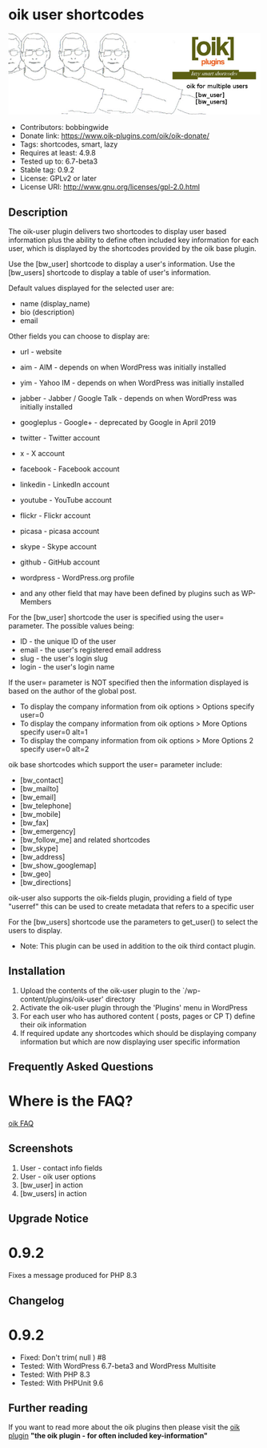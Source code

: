# oik user shortcodes 
![banner](assets/oik-user-banner-772x250.jpg)
* Contributors: bobbingwide
* Donate link: https://www.oik-plugins.com/oik/oik-donate/
* Tags: shortcodes, smart, lazy
* Requires at least: 4.9.8
* Tested up to: 6.7-beta3
* Stable tag: 0.9.2
* License: GPLv2 or later
* License URI: http://www.gnu.org/licenses/gpl-2.0.html

## Description 
The oik-user plugin delivers two shortcodes to display user based information
plus the ability to define often included key information for each user,
which is displayed by the shortcodes provided by the oik base plugin.

Use the [bw_user] shortcode to display a user's information.
Use the [bw_users] shortcode to display a table of user's information.

Default values displayed for the selected user are:
* name (display_name)
* bio (description)
* email

Other fields you can choose to display are:
* url - website
* aim - AIM        - depends on when WordPress was initially installed
* yim - Yahoo IM   - depends on when WordPress was initially installed
* jabber - Jabber / Google Talk - depends on when WordPress was initially installed

* googleplus - Google+ - deprecated by Google in April 2019
* twitter - Twitter account
* x - X account
* facebook - Facebook account
* linkedin - LinkedIn account
* youtube - YouTube account
* flickr - Flickr account
* picasa - picasa account
* skype - Skype account
* github - GitHub account
* wordpress - WordPress.org profile
* and any other field that may have been defined by plugins such as WP-Members

For the [bw_user] shortcode the user is specified using the user= parameter.
The possible values being:
* ID - the unique ID of the user
* email - the user's registered email address
* slug - the user's login slug
* login - the user's login name

If the user= parameter is NOT specified then the information displayed is based on the author of the global post.
* To display the company information from oik options > Options specify user=0
* To display the company information from oik options > More Options specify user=0 alt=1
* To display the company information from oik options > More Options 2 specify user=0 alt=2

oik base shortcodes which support the user= parameter include:
* [bw_contact]
* [bw_mailto]
* [bw_email]
* [bw_telephone]
* [bw_mobile]
* [bw_fax]
* [bw_emergency]
* [bw_follow_me] and related shortcodes
* [bw_skype]
* [bw_address]
* [bw_show_googlemap]
* [bw_geo]
* [bw_directions]

oik-user also supports the oik-fields plugin, providing a field of type "userref"
this can be used to create metadata that refers to a specific user

For the [bw_users] shortcode use the parameters to get_user() to select the users to display.

* Note: This plugin can be used in addition to the oik third contact plugin.

## Installation 
1. Upload the contents of the oik-user plugin to the `/wp-content/plugins/oik-user' directory
1. Activate the oik-user plugin through the 'Plugins' menu in WordPress
1. For each user who has authored content ( posts, pages or CP T) define their oik information
1. If required update any shortcodes which should be displaying company information but which are now displaying user specific information

## Frequently Asked Questions 
# Where is the FAQ? 
[oik FAQ](https://www.oik-plugins.com/oik/oik-faq)

## Screenshots 
1. User - contact info fields
2. User - oik user options
3. [bw_user] in action
4. [bw_users] in action

## Upgrade Notice 
# 0.9.2 
Fixes a message produced for PHP 8.3

## Changelog 
# 0.9.2 
* Fixed: Don't trim( null ) #8
* Tested: With WordPress 6.7-beta3 and WordPress Multisite
* Tested: With PHP 8.3
* Tested: With PHPUnit 9.6
## Further reading 
If you want to read more about the oik plugins then please visit the
[oik plugin](https://www.oik-plugins.com/oik)
**"the oik plugin - for often included key-information"**

